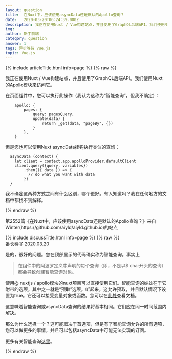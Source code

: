```yaml
---
layout: question
title:  在Nuxt中，应该使用asyncData还是默认的Apollo查询？
date:   2020-03-20T06:24:39.000Z
description: 我正在使用Nuxt / Vue构建站点，并且使用了GraphQL后端API。我们使用Nuxt的Apollo模块来访问它。在页面组件中，您可以执行此操作...
img: 
author: 斯丁前端
category: question
answer: 1
tags: 异步等待 Vue.js
topic: Vue.js
---
```

<div class="article-root">
  <div class="article">
    {% include articleTitle.html info=page %}
    {% raw %}
    <div class="article-content"><p><font style="vertical-align: inherit;"><font style="vertical-align: inherit;">我正在使用Nuxt / Vue构建站点，并且使用了GraphQL后端API。</font><font style="vertical-align: inherit;">我们使用Nuxt的Apollo模块来访问它。</font></font></p>

<p><font style="vertical-align: inherit;"><font style="vertical-align: inherit;">在页面组件中，您可以执行此操作（我认为这称为“智能查询”，但我不确定）：</font></font></p>

<pre><code>    apollo: {<font></font>
        pages: {<font></font>
            query: pagesQuery,<font></font>
            update(data) {<font></font>
                return _get(data, "pageBy", {})<font></font>
            }<font></font>
        },<font></font>
    }<font></font>
</code></pre>

<p><font style="vertical-align: inherit;"><font style="vertical-align: inherit;">但是您也可以使用Nuxt asyncData挂钩执行类似的查询：</font></font></p>

<pre><code>  asyncData (context) {<font></font>
    let client = context.app.apolloProvider.defaultClient<font></font>
    client.query({query, variables})<font></font>
        .then(({ data }) =&gt; {<font></font>
          // do what you want with data<font></font>
        })<font></font>
  }<font></font>
</code></pre>

<p><font style="vertical-align: inherit;"><font style="vertical-align: inherit;">我不确定这两种方式之间有什么区别，哪个更好。</font><font style="vertical-align: inherit;">有人知道吗？</font><font style="vertical-align: inherit;">我在任何地方的文档中都找不到解释。</font></font></p></div>
    {% endraw %}
  </div>
  <p class="winter_mark">第2552篇《在Nuxt中，应该使用asyncData还是默认的Apollo查询？》来自Winter(https://github.com/aiyld/aiyld.github.io)的站点</p>
  <div class="discuss-wrapper">
    {% include discussTitle.html info=page %}
    {% raw %}
    <div class="discuss-list">
    <div class="discuss-item">
        <div class="discuss-parent">
          <div class="discuss-meta">
            <span class="discuss-user">番长猴子</span>
            <span class="discuss-time">2020.03.20</span>
          </div>
          <div class="discuss-comment"><p><font style="vertical-align: inherit;"><font style="vertical-align: inherit;">是的，很好的问题。</font><font style="vertical-align: inherit;">您在顶部显示的代码确实称为智能查询。</font><font style="vertical-align: inherit;">事实上</font></font></p>

<blockquote>
  <p><font style="vertical-align: inherit;"><font style="vertical-align: inherit;">在组件中的阿波罗定义中声明的每个查询（即，不是以$ char开头的查询）都会导致创建智能查询对象。</font></font></p>
</blockquote>

<p><font style="vertical-align: inherit;"><font style="vertical-align: inherit;">使用@ nuxtjs / apollo模块的nuxt项目可以直接使用它们。</font><font style="vertical-align: inherit;">智能查询的妙处在于它附带的选项，其中之一就是“预取”选项。</font><font style="vertical-align: inherit;">听起来，这允许预取，并且默认情况下设置为true。</font><font style="vertical-align: inherit;">它还可以接受变量对象或函数。</font><font style="vertical-align: inherit;">您可以在</font></font><a href="https://github.com/Akryum/vue-apollo/blob/master/docs/guide/ssr.md#component-prefetching" rel="noreferrer"><font style="vertical-align: inherit;"><font style="vertical-align: inherit;">此处</font></font></a><font style="vertical-align: inherit;"><font style="vertical-align: inherit;">查看文档</font><font style="vertical-align: inherit;">。</font></font></p>

<p><font style="vertical-align: inherit;"><font style="vertical-align: inherit;">这意味着智能查询或asyncData查询的结果将基本相同。</font><font style="vertical-align: inherit;">它们应在同一时间范围内解决。</font></font></p>

<p><font style="vertical-align: inherit;"><font style="vertical-align: inherit;">那么为什么选择一个？</font><font style="vertical-align: inherit;">这可能取决于首选项，但是有了智能查询允许的所有选项，您可以做更多的事情，并且可以包括asyncData中可能无法实现的订阅。</font></font></p>

<p><font style="vertical-align: inherit;"><font style="vertical-align: inherit;">更多有关智能查询</font></font><a href="https://github.com/Akryum/vue-apollo/blob/master/docs/api/smart-query.md" rel="noreferrer"><font style="vertical-align: inherit;"><font style="vertical-align: inherit;">这里</font></font></a><font style="vertical-align: inherit;"><font style="vertical-align: inherit;">。</font></font></p></div>
        </div></div>
    </div>
    {% endraw %}
  </div>
<div>
